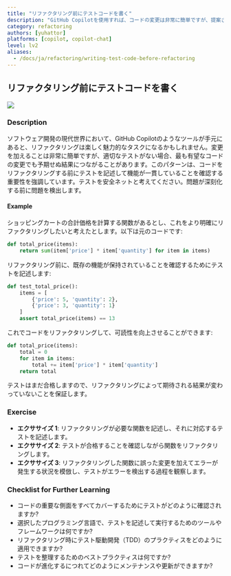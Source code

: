 ```yaml
---
title: "リファクタリング前にテストコードを書く"
description: "GitHub Copilotを使用すれば、コードの変更は非常に簡単ですが、提案されたコードが常に正しいわけではありません。リファクタリング前にテストを記述することは非常に重要です。これは、GitHub Copilotを使用する際も同じです。"
category: refactoring
authors: [yuhattor]
platforms: [copilot, copilot-chat]
level: lv2
aliases:
  - /docs/ja/refactoring/writing-test-code-before-refactoring
---
```


## リファクタリング前にテストコードを書く

[<img src="https://img.shields.io/badge/Lv2-Practically_Viable_Pattern-green">](https://github.com/orgs/AI-Native-Development/projects/1/)

### Description

ソフトウェア開発の現代世界において、GitHub Copilotのようなツールが手元にあると、リファクタリングは楽しく魅力的なタスクになるかもしれません。変更を加えることは非常に簡単ですが、適切なテストがない場合、最も有望なコードの変更でも予期せぬ結果につながることがあります。このパターンは、コードをリファクタリングする前にテストを記述して機能が一貫していることを確認する重要性を強調しています。テストを安全ネットと考えてください。問題が深刻化する前に問題を検出します。

#### Example

ショッピングカートの合計価格を計算する関数があるとし、これをより明確にリファクタリングしたいと考えたとします。以下は元のコードです:

```python
def total_price(items):
    return sum(item['price'] * item['quantity'] for item in items)
```

リファクタリング前に、既存の機能が保持されていることを確認するためにテストを記述します:

```python
def test_total_price():
    items = [
        {'price': 5, 'quantity': 2},
        {'price': 3, 'quantity': 1}
    ]
    assert total_price(items) == 13
```

これでコードをリファクタリングして、可読性を向上させることができます:

```python
def total_price(items):
    total = 0
    for item in items:
        total += item['price'] * item['quantity']
    return total
```

テストはまだ合格しますので、リファクタリングによって期待される結果が変わっていないことを保証します。

### Exercise

- **エクササイズ 1**: リファクタリングが必要な関数を記述し、それに対応するテストを記述します。
- **エクササイズ 2**: テストが合格することを確認しながら関数をリファクタリングします。
- **エクササイズ 3**: リファクタリングした関数に誤った変更を加えてエラーが発生する状況を模倣し、テストがエラーを検出する過程を観察します。

### Checklist for Further Learning

- コードの重要な側面をすべてカバーするためにテストがどのように確認されますか?
- 選択したプログラミング言語で、テストを記述して実行するためのツールやフレームワークは何ですか?
- リファクタリング時にテスト駆動開発（TDD）のプラクティスをどのように適用できますか?
- テストを整理するためのベストプラクティスは何ですか?
- コードが進化するにつれてどのようにメンテナンスや更新ができますか?
